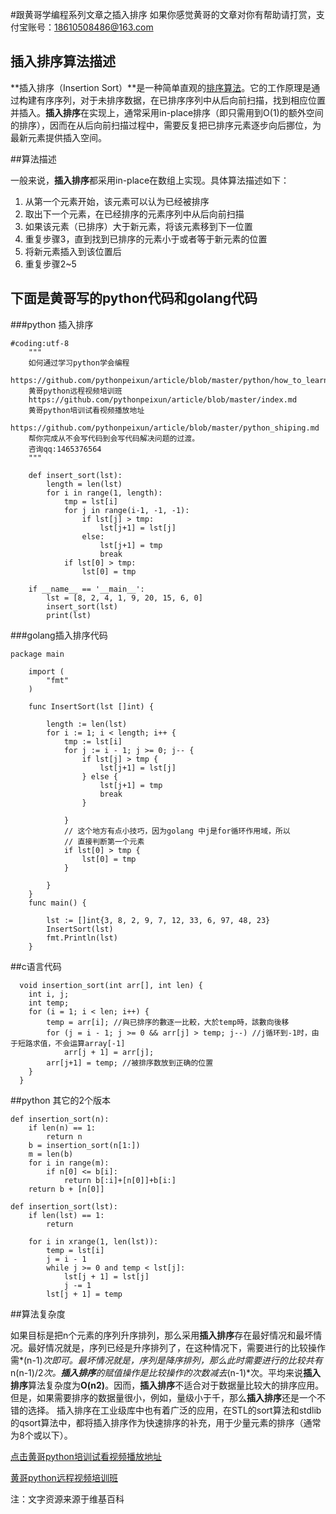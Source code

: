 #跟黄哥学编程系列文章之插入排序
如果你感觉黄哥的文章对你有帮助请打赏，支付宝账号：18610508486@163.com


## 插入排序算法描述

**插入排序（Insertion Sort）**是一种简单直观的[排序算法](https://zh.wikipedia.org/wiki/%E6%8E%92%E5%BA%8F%E7%AE%97%E6%B3%95)。它的工作原理是通过构建有序序列，对于未排序数据，在已排序序列中从后向前扫描，找到相应位置并插入。**插入排序**在实现上，通常采用in-place排序（即只需用到O(1)的额外空间的排序），因而在从后向前扫描过程中，需要反复把已排序元素逐步向后挪位，为最新元素提供插入空间。

##算法描述

一般来说，**插入排序**都采用in-place在数组上实现。具体算法描述如下：

1. 从第一个元素开始，该元素可以认为已经被排序
2. 取出下一个元素，在已经排序的元素序列中从后向前扫描
3. 如果该元素（已排序）大于新元素，将该元素移到下一位置
4. 重复步骤3，直到找到已排序的元素小于或者等于新元素的位置
5. 将新元素插入到该位置后
6. 重复步骤2~5

## 下面是黄哥写的python代码和golang代码

###python 插入排序

    #coding:utf-8
        """
        如何通过学习python学会编程
        https://github.com/pythonpeixun/article/blob/master/python/how_to_learn_python.md
        黄哥python远程视频培训班
        https://github.com/pythonpeixun/article/blob/master/index.md
        黄哥python培训试看视频播放地址
        https://github.com/pythonpeixun/article/blob/master/python_shiping.md
        帮你完成从不会写代码到会写代码解决问题的过渡。
        咨询qq:1465376564
        """

        def insert_sort(lst):
            length = len(lst)
            for i in range(1, length):
                tmp = lst[i]
                for j in range(i-1, -1, -1):
                    if lst[j] > tmp:
                        lst[j+1] = lst[j]
                    else:
                        lst[j+1] = tmp
                        break
                if lst[0] > tmp:
                    lst[0] = tmp

        if __name__ == '__main__':
            lst = [8, 2, 4, 1, 9, 20, 15, 6, 0]
            insert_sort(lst)
            print(lst)


###golang插入排序代码    

    package main

        import (
        	"fmt"
        )

        func InsertSort(lst []int) {

        	length := len(lst)
        	for i := 1; i < length; i++ {
        		tmp := lst[i]
        		for j := i - 1; j >= 0; j-- {
        			if lst[j] > tmp {
        				lst[j+1] = lst[j]
        			} else {
        				lst[j+1] = tmp
        				break
        			}

        		}
        		// 这个地方有点小技巧，因为golang 中j是for循环作用域，所以
        		// 直接判断第一个元素
        		if lst[0] > tmp {
        			lst[0] = tmp
        		}

        	}
        }
        func main() {

        	lst := []int{3, 8, 2, 9, 7, 12, 33, 6, 97, 48, 23}
        	InsertSort(lst)
        	fmt.Println(lst)
        }

##c语言代码    

      void insertion_sort(int arr[], int len) {
      	int i, j;
      	int temp;
      	for (i = 1; i < len; i++) {
      		temp = arr[i]; //與已排序的數逐一比較，大於temp時，該數向後移
      		for (j = i - 1; j >= 0 && arr[j] > temp; j--) //j循环到-1时，由于短路求值，不会运算array[-1]
      			arr[j + 1] = arr[j];
      		arr[j+1] = temp; //被排序数放到正确的位置
      	}
      }

##python 其它的2个版本    

    def insertion_sort(n):
        if len(n) == 1:
            return n
        b = insertion_sort(n[1:])
        m = len(b)
        for i in range(m):
            if n[0] <= b[i]:
                return b[:i]+[n[0]]+b[i:]
        return b + [n[0]]

    def insertion_sort(lst):
        if len(lst) == 1:
            return

        for i in xrange(1, len(lst)):
            temp = lst[i]
            j = i - 1
            while j >= 0 and temp < lst[j]:
                lst[j + 1] = lst[j]
                j -= 1
            lst[j + 1] = temp
##算法复杂度

如果目标是把n个元素的序列升序排列，那么采用**插入排序**存在最好情况和最坏情况。最好情况就是，序列已经是升序排列了，在这种情况下，需要进行的比较操作需*(n-1)*次即可。最坏情况就是，序列是降序排列，那么此时需要进行的比较共有*n(n-1)/2*次。**插入排序**的赋值操作是比较操作的次数减去*(n-1)*次。平均来说**插入排序**算法复杂度为**O(n2)**。因而，**插入排序**不适合对于数据量比较大的排序应用。但是，如果需要排序的数据量很小，例如，量级小于千，那么**插入排序**还是一个不错的选择。 插入排序在工业级库中也有着广泛的应用，在STL的sort算法和stdlib的qsort算法中，都将插入排序作为快速排序的补充，用于少量元素的排序（通常为8个或以下）。

[点击黄哥python培训试看视频播放地址](https://github.com/pythonpeixun/article/blob/master/python_shiping.md)

[黄哥python远程视频培训班](https://github.com/pythonpeixun/article/blob/master/index.md)

注：文字资源来源于维基百科
